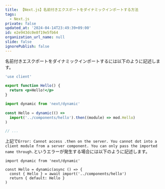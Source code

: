 ```yaml
---
title: 【Next.js】名前付きエクスポートをダイナミックインポートする方法
tags:
  - Next.js
private: false
updated_at: '2024-04-14T23:49:39+09:00'
id: e2e943dc0e8f19e5fb64
organization_url_name: null
slide: false
ignorePublish: false
---
```

名前付きエスクポートをダイナミックインポートするには以下のように記述します。

```jsx:components/hello.jsx
'use client'
 
export function Hello() {
  return <p>Hello!</p>
}

```

```jsx:app/page.jsx
import dynamic from 'next/dynamic'
 
const Hello = dynamic(() =>
  import('../components/hello').then((module) => mod.Hello)
)

// ...

```

上記で`Error: Cannot access .then on the server. You cannot dot into a client module from a server component. You can only pass the imported name through.`というエラーが発生する場合には以下のように記述します。

```jsx:
import dynamic from 'next/dynamic'
 
const Hello = dynamic(async () => {
  const { Hello } = await import('../components/hello')
  return { default: Hello }
)

```

